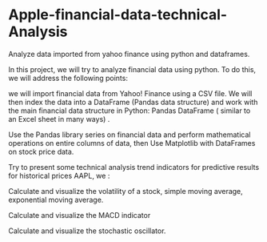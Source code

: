 # Apple-financial-data-technical-Analysis
Analyze data imported from yahoo finance using python and dataframes.

In this project, we will try to analyze financial data using python. To do this, we will address the following points: 

we will import financial data from Yahoo! Finance using a CSV file. We will then index the data into a DataFrame (Pandas data structure) and work with the main financial data structure in Python: Pandas DataFrame ( similar to an Excel sheet in many ways) .

Use the Pandas library series on financial data and perform mathematical operations on entire columns of data, then Use Matplotlib with DataFrames on stock price data.

Try to present some technical analysis trend indicators for predictive results for historical prices AAPL, we :

Calculate and visualize the volatility of a stock, simple moving average, exponential moving average.

Calculate and visualize the MACD indicator

Calculate and visualize the stochastic oscillator.
